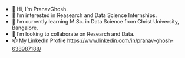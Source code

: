 - 👋 Hi, I’m PranavGhosh.
- 👀 I’m interested in Reasearch and Data Science Internships.
- 🌱 I’m currently learning M.Sc. in Data Science from Christ University, Bangalore.
- 💞️ I’m looking to collaborate on Research and Data.
- 📫 My LinkedIn Profile https://www.linkedin.com/in/pranav-ghosh-638987188/

<!---
PranavGhosh19/PranavGhosh19 is a ✨ special ✨ repository because its `README.md` (this file) appears on your GitHub profile.
You can click the Preview link to take a look at your changes.
--->
